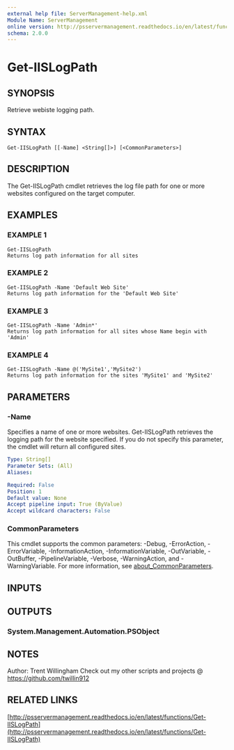 ```yaml
---
external help file: ServerManagement-help.xml
Module Name: ServerManagement
online version: http://psservermanagement.readthedocs.io/en/latest/functions/Get-IISLogPath
schema: 2.0.0
---
```


# Get-IISLogPath

## SYNOPSIS
Retrieve webiste logging path.

## SYNTAX

```
Get-IISLogPath [[-Name] <String[]>] [<CommonParameters>]
```

## DESCRIPTION
The Get-IISLogPath cmdlet retrieves the log file path for one or more websites configured on the target computer.

## EXAMPLES

### EXAMPLE 1
```
Get-IISLogPath
Returns log path information for all sites
```

### EXAMPLE 2
```
Get-IISLogPath -Name 'Default Web Site'
Returns log path information for the 'Default Web Site'
```

### EXAMPLE 3
```
Get-IISLogPath -Name 'Admin*'
Returns log path information for all sites whose Name begin with 'Admin'
```

### EXAMPLE 4
```
Get-IISLogPath -Name @('MySite1','MySite2')
Returns log path information for the sites 'MySite1' and 'MySite2'
```

## PARAMETERS

### -Name
Specifies a name of one or more websites. 
Get-IISLogPath retrieves the logging path for the website specified. 
If you do not specify this parameter, the cmdlet will return all configured sites.

```yaml
Type: String[]
Parameter Sets: (All)
Aliases:

Required: False
Position: 1
Default value: None
Accept pipeline input: True (ByValue)
Accept wildcard characters: False
```

### CommonParameters
This cmdlet supports the common parameters: -Debug, -ErrorAction, -ErrorVariable, -InformationAction, -InformationVariable, -OutVariable, -OutBuffer, -PipelineVariable, -Verbose, -WarningAction, and -WarningVariable. For more information, see [about_CommonParameters](http://go.microsoft.com/fwlink/?LinkID=113216).

## INPUTS

## OUTPUTS

### System.Management.Automation.PSObject
## NOTES
Author: Trent Willingham
Check out my other scripts and projects @ https://github.com/twillin912

## RELATED LINKS

[http://psservermanagement.readthedocs.io/en/latest/functions/Get-IISLogPath](http://psservermanagement.readthedocs.io/en/latest/functions/Get-IISLogPath)

